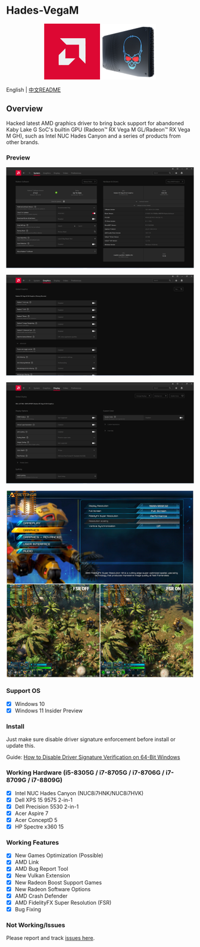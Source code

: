 # Hades-VegaM

<p align="center">
  <img width="300px" src="Screenshots/vegam.png"/>
</p>

English | [中文README](./README.zh-CN.md)

## Overview

Hacked latest AMD graphics driver to bring back support for abandoned Kaby Lake G SoC's builtin GPU (Radeon™ RX Vega M GL/Radeon™ RX Vega M GH), such as Intel NUC Hades Canyon and a series of products from other brands.

### Preview

![system](Screenshots/system.png)

![graphics](Screenshots/graphics.png)

![display](Screenshots/display.png)

![fsr](Screenshots/fsr.png)

### Support OS

* [x] Windows 10
* [x] Windows 11 Insider Preview

### Install

Just make sure disable driver signature enforcement before install or update this.

Guide: [How to Disable Driver Signature Verification on 64-Bit Windows](https://www.howtogeek.com/167723/how-to-disable-driver-signature-verification-on-64-bit-windows-8.1-so-that-you-can-install-unsigned-drivers/)

### Working Hardware (i5-8305G / i7-8705G / i7-8706G / i7-8709G / i7-8809G)

* [x] Intel NUC Hades Canyon (NUC8i7HNK/NUC8i7HVK)
* [x] Dell XPS 15 9575 2-in-1
* [x] Dell Precision 5530 2-in-1
* [x] Acer Aspire 7
* [x] Acer ConceptD 5
* [x] HP Spectre x360 15

### Working Features

* [x] New Games Optimization (Possible)
* [x] AMD Link
* [x] AMD Bug Report Tool
* [x] New Vulkan Extension
* [x] New Radeon Boost Support Games
* [x] New Radeon Software Options
* [x] AMD Crash Defender
* [x] AMD FidelityFX Super Resolution (FSR)
* [x] Bug Fixing

### Not Working/Issues

Please report and track [issues here](https://github.com/leogcry22/Hades-VegaM/issues).
